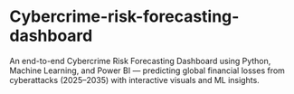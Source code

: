 # Cybercrime-risk-forecasting-dashboard
An end-to-end Cybercrime Risk Forecasting Dashboard using Python, Machine Learning, and Power BI — predicting global financial losses from cyberattacks (2025–2035) with interactive visuals and ML insights.
